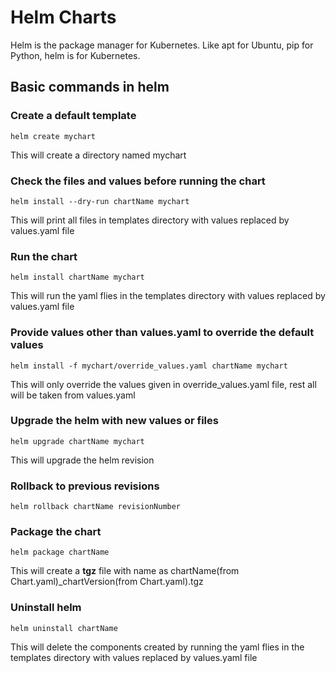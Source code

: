 # Helm Charts

Helm is the package manager for Kubernetes. Like apt for Ubuntu, pip for Python, helm is for Kubernetes.

## Basic commands in helm

### Create a default template
```
helm create mychart
```
This will create a directory named mychart

### Check the files and values before running the chart
```
helm install --dry-run chartName mychart
```
This will print all files in templates directory with values replaced by values.yaml file

### Run the chart
```
helm install chartName mychart
```
This will run the yaml flies in the templates directory with values replaced by values.yaml file

### Provide values other than values.yaml to override the default values
```
helm install -f mychart/override_values.yaml chartName mychart
```

This will only override the values given in override_values.yaml file, rest all will be taken from values.yaml

### Upgrade the helm with new values or files
```
helm upgrade chartName mychart
```

This will upgrade the helm revision


### Rollback to previous revisions
```
helm rollback chartName revisionNumber
```


### Package the chart
```
helm package chartName
```

This will create a **tgz** file with name as chartName(from Chart.yaml)_chartVersion(from Chart.yaml).tgz

### Uninstall helm
```
helm uninstall chartName
```

This will delete the components created by running the yaml flies in the templates directory with values replaced by values.yaml file
